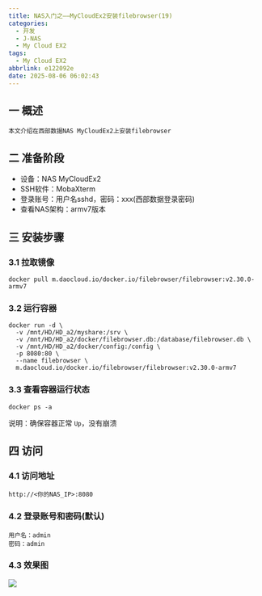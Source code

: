 ```yaml
---
title: NAS入门之——MyCloudEx2安装filebrowser(19)
categories:
  - 开发
  - J-NAS
  - My Cloud EX2
tags:
  - My Cloud EX2
abbrlink: e122092e
date: 2025-08-06 06:02:43
---
```

## 一 概述

```
本文介绍在西部数据NAS MyCloudEx2上安装filebrowser
```

<!--more-->

## 二 准备阶段

* 设备：NAS MyCloudEx2
* SSH软件：MobaXterm
* 登录账号：用户名sshd，密码：xxx(西部数据登录密码)
* 查看NAS架构：armv7版本

## 三 安装步骤

### 3.1 拉取镜像

```
docker pull m.daocloud.io/docker.io/filebrowser/filebrowser:v2.30.0-armv7
```

### 3.2 运行容器

```
docker run -d \
  -v /mnt/HD/HD_a2/myshare:/srv \
  -v /mnt/HD/HD_a2/docker/filebrowser.db:/database/filebrowser.db \
  -v /mnt/HD/HD_a2/docker/config:/config \
  -p 8080:80 \
  --name filebrowser \
  m.daocloud.io/docker.io/filebrowser/filebrowser:v2.30.0-armv7
```

### 3.3 查看容器运行状态

```
docker ps -a
```

说明：确保容器正常 `Up`，没有崩溃

## 四 访问

### 4.1 访问地址

```
http://<你的NAS_IP>:8080
```

### 4.2 登录账号和密码(默认)

```
用户名：admin
密码：admin
```

### 4.3 效果图

![][1]



[1]:https://cdn.jsdelivr.net/gh/PGzxc/CDN/blog-nas/nas-ex2-19-filebrowser-1.png